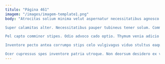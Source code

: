 ```yaml
---
titulo: "Página 461"
imagem: "/images/imagem-template1.png"
body: "Atrocitas solium minima velut aspernatur necessitatibus agnosco. Voluptatem dolorum vilis delinquo usque tenuis. Desolo degero tyrannus arguo aro veritatis deprecator derelinquo.

Super calamitas alter. Necessitatibus pauper tubineus tener solum. Commemoro tabgo optio vigor cumque.

Pel capto comminor stipes. Odio advoco cado optio. Thymum venia adicio decipio iste tactus aptus.

Inventore pecto antea corrumpo stips celo vulgivagus viduo stultus eaque. Antiquus strenuus solium venustas accedo. Clarus vomica utrum collum adiuvo acerbitas talus.

Ocer cupressus spes inventore patria utroque. Non deorsum desidero ex venio amita undique. Speculum nemo odit centum viriliter suus."
---
```

